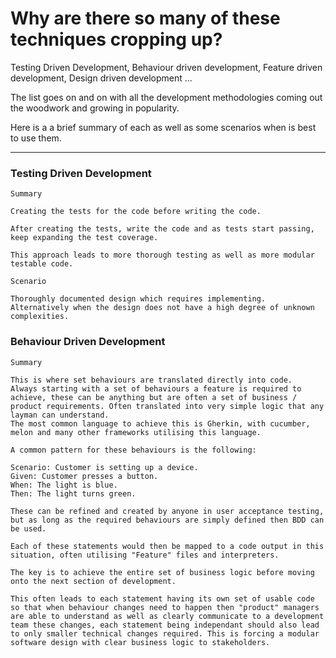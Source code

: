 # Why are there so many of these techniques cropping up?

Testing Driven Development, Behaviour driven development, Feature driven development, Design driven development ...

The list goes on and on with all the development methodologies coming out the woodwork and growing in popularity.

Here is a a brief summary of each as well as some scenarios when is best to use them.

---

### Testing Driven Development
    Summary

    Creating the tests for the code before writing the code.

    After creating the tests, write the code and as tests start passing, keep expanding the test coverage.
    
    This approach leads to more thorough testing as well as more modular testable code.

    Scenario

    Thoroughly documented design which requires implementing.
    Alternatively when the design does not have a high degree of unknown complexities.

### Behaviour Driven Development
    Summary

    This is where set behaviours are translated directly into code.
    Always starting with a set of behaviours a feature is required to achieve, these can be anything but are often a set of business / product requirements. Often translated into very simple logic that any layman can understand.
    The most common language to achieve this is Gherkin, with cucumber, melon and many other frameworks utilising this language.

    A common pattern for these behaviours is the following:
    
    Scenario: Customer is setting up a device.
    Given: Customer presses a button.
    When: The light is blue.
    Then: The light turns green.
    
    These can be refined and created by anyone in user acceptance testing, but as long as the required behaviours are simply defined then BDD can be used.

    Each of these statements would then be mapped to a code output in this situation, often utilising "Feature" files and interpreters.

    The key is to achieve the entire set of business logic before moving onto the next section of development.

    This often leads to each statement having its own set of usable code so that when behaviour changes need to happen then "product" managers are able to understand as well as clearly communicate to a development team these changes, each statement being independant should also lead to only smaller technical changes required. This is forcing a modular software design with clear business logic to stakeholders.


